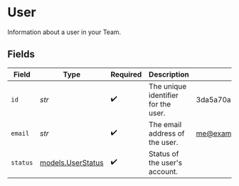 # User

Information about a user in your Team.


## Fields

| Field                                        | Type                                         | Required                                     | Description                                  | Example                                      |
| -------------------------------------------- | -------------------------------------------- | -------------------------------------------- | -------------------------------------------- | -------------------------------------------- |
| `id`                                         | *str*                                        | :heavy_check_mark:                           | The unique identifier for the user.          | 3da5a70a57a7422ea8a7203f98b2198b             |
| `email`                                      | *str*                                        | :heavy_check_mark:                           | The email address of the user.               | me@example.com                               |
| `status`                                     | [models.UserStatus](../models/userstatus.md) | :heavy_check_mark:                           | Status of the user's account.                |                                              |